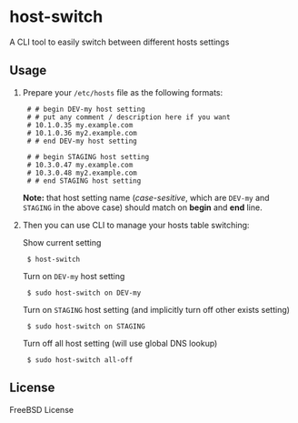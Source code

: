 host-switch
====
A CLI tool to easily switch between different hosts settings

Usage
----
1. Prepare your `/etc/hosts` file as the following formats:

        # # begin DEV-my host setting
        # # put any comment / description here if you want
        # 10.1.0.35 my.example.com
        # 10.1.0.36 my2.example.com
        # # end DEV-my host setting

        # # begin STAGING host setting
        # 10.3.0.47 my.example.com
        # 10.3.0.48 my2.example.com
        # # end STAGING host setting

    __Note:__ that host setting name (_case-sesitive_, which are `DEV-my` and `STAGING` in the above case) should match on **begin** and **end** line.

2. Then you can use CLI to manage your hosts table switching:

    Show current setting

        $ host-switch

    Turn on `DEV-my` host setting

        $ sudo host-switch on DEV-my

    Turn on `STAGING` host setting (and implicitly turn off other exists setting)

        $ sudo host-switch on STAGING

    Turn off all host setting (will use global DNS lookup)

        $ sudo host-switch all-off

License
----
FreeBSD License
